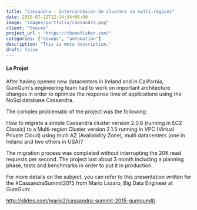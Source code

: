 ```yaml
---
title: "Cassandra - Interconnexion de clusters en multi-régions"
date: 2015-07-12T12:14:34+06:00
image: "images/portfolio/cassandra.png"
client: "Snecma"
project_url : "https://themefisher.com/"
categories: ["devops", "automation"]
description: "This is meta description."
draft: false
---
```


#### Le Projet

After having opened new datacenters in Ireland and in California, GumGum's engineering team had to work on important architecture changes in order to optimize the response time of applications using the NoSql database Cassandra.

The complex problematic of the project was the following:

How to migrate a simple Cassandra cluster version 2.0.8 (running in EC2 Classic) to a Multi-region Cluster version 2.1.5 running in VPC (Virtual Private Cloud) using multi AZ (Availability Zone), multi datacenters (one in Ireland and two others in USA)?

The migration process was completed without interrupting the 20K read requests per second. The project last about 3 month including a planning phase, tests and benchmarks in order to put it in production.

For more details on the subject, you can refer to this presentation written for the #CassandraSummit2015 from Mario Lazaro, Big Data Engineer at GumGum:

http://slides.com/mario2/cassandra-summit-2015-gumgum#/

